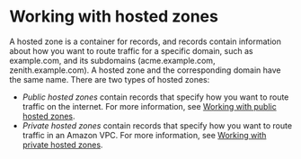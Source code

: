 # Working with hosted zones<a name="hosted-zones-working-with"></a>

A hosted zone is a container for records, and records contain information about how you want to route traffic for a specific domain, such as example\.com, and its subdomains \(acme\.example\.com, zenith\.example\.com\)\. A hosted zone and the corresponding domain have the same name\. There are two types of hosted zones:
+ *Public hosted zones* contain records that specify how you want to route traffic on the internet\. For more information, see [Working with public hosted zones](AboutHZWorkingWith.md)\.
+ *Private hosted zones* contain records that specify how you want to route traffic in an Amazon VPC\. For more information, see [Working with private hosted zones](hosted-zones-private.md)\.